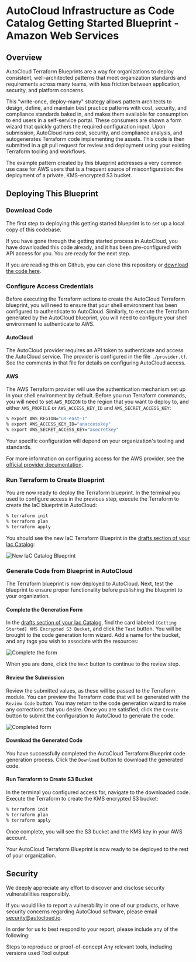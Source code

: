 # AutoCloud Infrastructure as Code Catalog Getting Started Blueprint - Amazon Web Services



## Overview
AutoCloud Terraform Blueprints are a way for organizations to deploy consistent, well-architected patterns that meet organization standards and requirements across many teams, with less friction between application, security, and platform concerns.

This "write-once, deploy-many" strategy allows pattern architects to design, define, and maintain best practice patterns with cost, security, and compliance standards baked in, and makes them available for consumption to end users in a self-service portal. These consumers are shown a form wizard that quickly gathers the required configuration input. Upon submission, AutoCloud runs cost, security, and compliance analysis, and autogenerates Terraform code implementing the assets. This code is then submitted in a git pull request for review and deployment using your existing Terraform tooling and workflows.

The example pattern created by this blueprint addresses a very common use case for AWS users that is a frequent source of misconfiguration: the deployment of a private, KMS-encrypted S3 bucket.



## Deploying This Blueprint

### Download Code

The first step to deploying this getting started blueprint is to set up a local copy of this codebase.

If you have gone through the getting started process in AutoCloud, you have downloaded this code already, and it has been pre-configured with API access for you. You are ready for the next step.

If you are reading this on Github, you can clone this repository or [download the code here](https://github.com/autoclouddev/getting-started-aws/archive/refs/heads/main.zip).

### Configure Access Credentials

Before executing the Terraform actions to create the AutoCloud Terraform blueprint, you will need to ensure that your shell environment has been configured to authenticate to AutoCloud. Similarly, to execute the Terraform generated by the AutoCloud blueprint, you will need to configure your shell environment to authenticate to AWS.

#### AutoCloud

The AutoCloud provider requires an API token to authenticate and access the AutoCloud service. The provider is configured in the file `./provider.tf`. See the comments in that file for details on configuring AutoCloud access.

#### AWS

The AWS Terraform provider will use the authentication mechanism set up in your shell environment by default. Before you run Terraform commands, you will need to set `AWS_REGION` to the region that you want to deploy to, and either `AWS_PROFILE` or `AWS_ACCESS_KEY_ID` and `AWS_SECRET_ACCESS_KEY`:

```bash
% export AWS_REGION="us-east-1"
% export AWS_ACCESS_KEY_ID="anaccesskey"
% export AWS_SECRET_ACCESS_KEY="asecretkey"
```

Your specific configuration will depend on your organization's tooling and standards.

For more information on configuring access for the AWS provider, see the [official provider documentation](https://registry.terraform.io/providers/hashicorp/aws/latest/docs#authentication-and-configuration). 

### Run Terraform to Create Blueprint

You are now ready to deploy the Terraform blueprint. In the terminal you used to configure access in the previous step, execute the Terraform to create the IaC blueprint in AutoCloud:

```bash
% terraform init
% terraform plan
% terraform apply
```

You should see the new IaC Terraform Blueprint in the [drafts section of your Iac Catalog](https://app.autocloud.io/iac-catalog/drafts):

![New IaC Catalog Blueprint](https://static1.autocloud.io/iac/getting-started/aws/getting-started-aws-card.png)

### Generate Code from Blueprint in AutoCloud

The Terraform blueprint is now deployed to AutoCloud. Next, test the blueprint to ensure proper functionality before publishing the blueprint to your organization.

#### Complete the Generation Form

In the [drafts section of your Iac Catalog](https://app.autocloud.io/iac-catalog/drafts), find the card labeled `[Getting Started] KMS Encrypted S3 Bucket`, and click the `Test` button. You will be brought to the code generation form wizard. Add a name for the bucket, and any tags you wish to associate with the resources:

![Complete the form](https://static1.autocloud.io/iac/getting-started/aws/getting-started-aws-form.png)

When you are done, click the `Next` button to continue to the review step.

#### Review the Submission

Review the submitted values, as these will be passed to the Terraform module. You can preview the Terraform code that will be generated with the `Review Code` button. You may return to the code generation wizard to make any corrections that you desire. Once you are satisfied, click the `Create` button to submit the configuration to AutoCloud to generate the code.


![Completed form](https://static1.autocloud.io/iac/getting-started/aws/getting-started-aws-complete.png)

#### Download the Generated Code

You have successfully completed the AutoCloud Terraform Blueprint code generation process. Click the `Download` button to download the generated code.


#### Run Terraform to Create S3 Bucket

In the terminal you configured access for, navigate to the downloaded code. Execute the Terraform to create the KMS encrypted S3 bucket:

```bash
% terraform init
% terraform plan
% terraform apply
```

Once complete, you will see the S3 bucket and the KMS key in your AWS account.

Your AutoCloud Terraform Blueprint is now ready to be deployed to the rest of your organization.

## Security

We deeply appreciate any effort to discover and disclose security vulnerabilities responsibly.

If you would like to report a vulnerability in one of our products, or have security concerns regarding AutoCloud software, please email security@autocloud.io.

In order for us to best respond to your report, please include any of the following:

Steps to reproduce or proof-of-concept
Any relevant tools, including versions used
Tool output